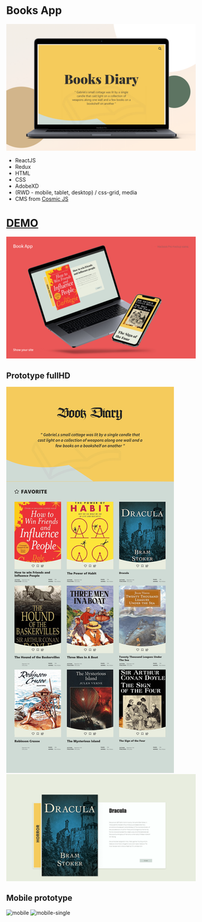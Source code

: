 # Books App
![BookApp](https://github.com/3ndrius/book_app/blob/master/src/bookdiary/skin-care-product-web-page-scene.jpeg?raw=true)
- ReactJS
- Redux
- HTML
- CSS
- AdobeXD
- (RWD - mobile, tablet, desktop) / css-grid, media 
- CMS from [Cosmic JS](https://cosmicjs.com/)

# [DEMO](https://cosmicjs.com/apps/react-book-app/demo)
![Full](https://github.com/3ndrius/book_app/blob/master/src/bookdiary/website-showcase-mockup-scene%20(4).jpeg?raw=true)

## Prototype fullHD
![Full](https://github.com/3ndrius/book_app/blob/master/src/bookdiary/Landing%20Page.png?raw=true)
![Full-single](https://github.com/3ndrius/book_app/blob/master/src/bookdiary/1080p%20Card.png?raw=true)

## Mobile prototype
![mobile](https://github.com/3ndrius/book_app/blob/master/src/bookdiary/iPhone%206-7-8%20%E2%80%93%202.png?raw=true)
![mobile-single](https://github.com/3ndrius/book_app/blob/master/src/bookdiary/iPhone%206-7-8%20%E2%80%93%201.png?raw=true)

